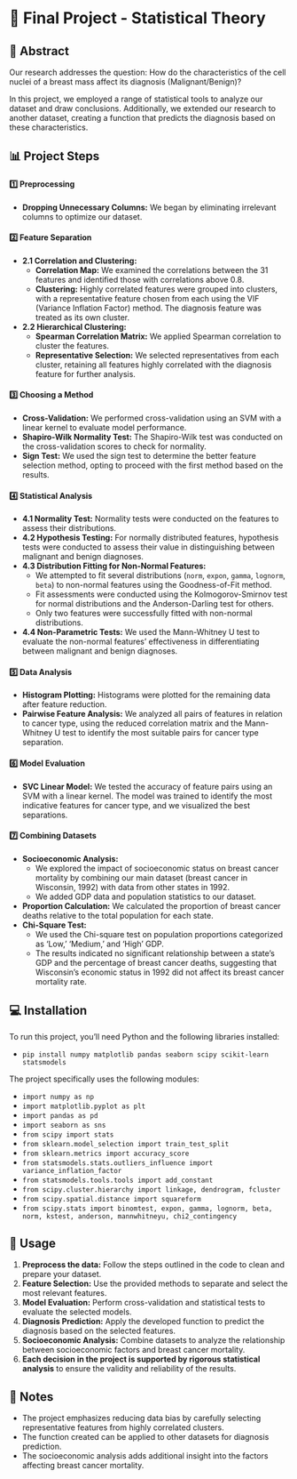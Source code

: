 # 🧬 Final Project - Statistical Theory

## 📝 Abstract

Our research addresses the question: How do the characteristics of the cell nuclei of a breast mass affect its diagnosis (Malignant/Benign)?

In this project, we employed a range of statistical tools to analyze our dataset and draw conclusions. Additionally, we extended our research to another dataset, creating a function that predicts the diagnosis based on these characteristics.

## 📊 Project Steps

#### 1️⃣ Preprocessing

- **Dropping Unnecessary Columns:** We began by eliminating irrelevant columns to optimize our dataset.

#### 2️⃣ Feature Separation

- **2.1 Correlation and Clustering:**
  - **Correlation Map:** We examined the correlations between the 31 features and identified those with correlations above 0.8.
  - **Clustering:** Highly correlated features were grouped into clusters, with a representative feature chosen from each using the VIF (Variance Inflation Factor) method. The diagnosis feature was treated as its own cluster.
- **2.2 Hierarchical Clustering:**
  - **Spearman Correlation Matrix:** We applied Spearman correlation to cluster the features.
  - **Representative Selection:** We selected representatives from each cluster, retaining all features highly correlated with the diagnosis feature for further analysis.

#### 3️⃣ Choosing a Method

- **Cross-Validation:** We performed cross-validation using an SVM with a linear kernel to evaluate model performance.
- **Shapiro-Wilk Normality Test:** The Shapiro-Wilk test was conducted on the cross-validation scores to check for normality.
- **Sign Test:** We used the sign test to determine the better feature selection method, opting to proceed with the first method based on the results.

#### 4️⃣ Statistical Analysis

- **4.1 Normality Test:** Normality tests were conducted on the features to assess their distributions.
- **4.2 Hypothesis Testing:** For normally distributed features, hypothesis tests were conducted to assess their value in distinguishing between malignant and benign diagnoses.
- **4.3 Distribution Fitting for Non-Normal Features:**
  - We attempted to fit several distributions (`norm`, `expon`, `gamma`, `lognorm`, `beta`) to non-normal features using the Goodness-of-Fit method.
  - Fit assessments were conducted using the Kolmogorov-Smirnov test for normal distributions and the Anderson-Darling test for others.
  - Only two features were successfully fitted with non-normal distributions.
- **4.4 Non-Parametric Tests:** We used the Mann-Whitney U test to evaluate the non-normal features’ effectiveness in differentiating between malignant and benign diagnoses.

#### 5️⃣ Data Analysis

- **Histogram Plotting:** Histograms were plotted for the remaining data after feature reduction.
- **Pairwise Feature Analysis:** We analyzed all pairs of features in relation to cancer type, using the reduced correlation matrix and the Mann-Whitney U test to identify the most suitable pairs for cancer type separation.

#### 6️⃣ Model Evaluation

- **SVC Linear Model:** We tested the accuracy of feature pairs using an SVM with a linear kernel. The model was trained to identify the most indicative features for cancer type, and we visualized the best separations.

#### 7️⃣ Combining Datasets

- **Socioeconomic Analysis:**
  - We explored the impact of socioeconomic status on breast cancer mortality by combining our main dataset (breast cancer in Wisconsin, 1992) with data from other states in 1992.
  - We added GDP data and population statistics to our dataset.
- **Proportion Calculation:** We calculated the proportion of breast cancer deaths relative to the total population for each state.
- **Chi-Square Test:**
  - We used the Chi-square test on population proportions categorized as ‘Low,’ ‘Medium,’ and ‘High’ GDP.
  - The results indicated no significant relationship between a state’s GDP and the percentage of breast cancer deaths, suggesting that Wisconsin’s economic status in 1992 did not affect its breast cancer mortality rate.

## 💻 Installation

To run this project, you’ll need Python and the following libraries installed:

- `pip install numpy matplotlib pandas seaborn scipy scikit-learn statsmodels`

The project specifically uses the following modules:

- `import numpy as np`
- `import matplotlib.pyplot as plt`
- `import pandas as pd`
- `import seaborn as sns`
- `from scipy import stats`
- `from sklearn.model_selection import train_test_split`
- `from sklearn.metrics import accuracy_score`
- `from statsmodels.stats.outliers_influence import variance_inflation_factor`
- `from statsmodels.tools.tools import add_constant`
- `from scipy.cluster.hierarchy import linkage, dendrogram, fcluster`
- `from scipy.spatial.distance import squareform`
- `from scipy.stats import binomtest, expon, gamma, lognorm, beta, norm, kstest, anderson, mannwhitneyu, chi2_contingency`

## 🚀 Usage

1. **Preprocess the data:** Follow the steps outlined in the code to clean and prepare your dataset.
2. **Feature Selection:** Use the provided methods to separate and select the most relevant features.
3. **Model Evaluation:** Perform cross-validation and statistical tests to evaluate the selected models.
4. **Diagnosis Prediction:** Apply the developed function to predict the diagnosis based on the selected features.
5. **Socioeconomic Analysis:** Combine datasets to analyze the relationship between socioeconomic factors and breast cancer mortality.
6. **Each decision in the project is supported by rigorous statistical analysis** to ensure the validity and reliability of the results.

## 📌 Notes

- The project emphasizes reducing data bias by carefully selecting representative features from highly correlated clusters.
- The function created can be applied to other datasets for diagnosis prediction.
- The socioeconomic analysis adds additional insight into the factors affecting breast cancer mortality.
